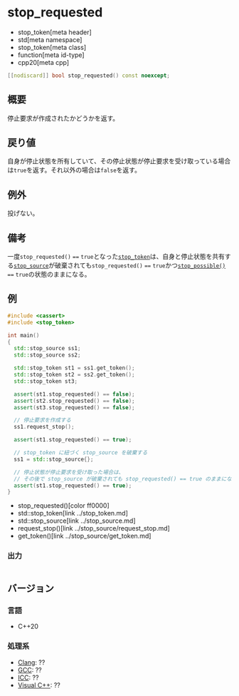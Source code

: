 # stop_requested
* stop_token[meta header]
* std[meta namespace]
* stop_token[meta class]
* function[meta id-type]
* cpp20[meta cpp]

```cpp
[[nodiscard]] bool stop_requested() const noexcept;
```

## 概要
停止要求が作成されたかどうかを返す。


## 戻り値
自身が停止状態を所有していて、その停止状態が停止要求を受け取っている場合は`true`を返す。それ以外の場合は`false`を返す。

## 例外
投げない。

## 備考
一度`stop_requested()` `==` `true`となった[`stop_token`](../stop_token.md)は、自身と停止状態を共有する[`stop_source`](../stop_source.md)が破棄されても`stop_requested()` `==` `true`かつ[`stop_possible()`](stop_possible.md) `==` `true`の状態のままになる。

## 例
```cpp example
#include <cassert>
#include <stop_token>

int main()
{
  std::stop_source ss1;
  std::stop_source ss2;

  std::stop_token st1 = ss1.get_token();
  std::stop_token st2 = ss2.get_token();
  std::stop_token st3;

  assert(st1.stop_requested() == false);
  assert(st2.stop_requested() == false);
  assert(st3.stop_requested() == false);

  // 停止要求を作成する
  ss1.request_stop();

  assert(st1.stop_requested() == true);

  // stop_token に紐づく stop_source を破棄する
  ss1 = std::stop_source{};

  // 停止状態が停止要求を受け取った場合は、
  // その後で stop_source が破棄されても stop_requested() == true のままになる。
  assert(st1.stop_requested() == true);
}
```
* stop_requested()[color ff0000]
* std::stop_token[link ../stop_token.md]
* std::stop_source[link ../stop_source.md]
* request_stop()[link ../stop_source/request_stop.md]
* get_token()[link ../stop_source/get_token.md]

### 出力
```
```

## バージョン
### 言語
- C++20

### 処理系
- [Clang](/implementation.md#clang): ??
- [GCC](/implementation.md#gcc): ??
- [ICC](/implementation.md#icc): ??
- [Visual C++](/implementation.md#visual_cpp): ??

